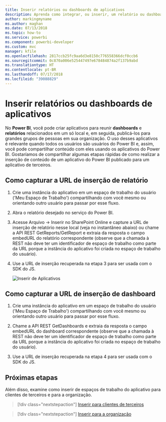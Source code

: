 ```yaml
---
title: Inserir relatórios ou dashboards de aplicativos
description: Aprenda como integrar, ou inserir, um relatório ou dashboard de um aplicativo do Power BI e não de um espaço de trabalho do aplicativo.
author: markingmyname
ms.author: maghan
ms.date: 07/13/2018
ms.topic: how-to
ms.service: powerbi
ms.component: powerbi-developer
ms.custom: mvc
manager: kfile
ms.openlocfilehash: 2817ccb25fc9aa6d3e8150c776558366dcf0ccb6
ms.sourcegitcommit: 0c870a006e525447497e678484874a2f137b9abd
ms.translationtype: HT
ms.contentlocale: pt-BR
ms.lasthandoff: 07/17/2018
ms.locfileid: "39088829"
---
```

# <a name="embed-reports-or-dashboards-from-apps"></a>Inserir relatórios ou dashboards de aplicativos

No **Power BI**, você pode criar aplicativos para reunir **dashboards** e **relatórios** relacionados em um só local e, em seguida, publicá-los para grandes grupos de pessoas em sua organização. O uso desses aplicativos é relevante quando todos os usuários são usuários do Power BI e, assim, você pode compartilhar conteúdo com eles usando os aplicativos do Power BI. Gostaríamos de compartilhar algumas etapas rápidas de como realizar a inserção de conteúdo de um aplicativo do Power BI publicado para um aplicativo de terceiros.

## <a name="how-to-grab-report-embed-url-for-embedding"></a>Como capturar a URL de inserção de relatório

1. Crie uma instância do aplicativo em um espaço de trabalho do usuário ('Meu Espaço de Trabalho') compartilhando com você mesmo ou orientando outro usuário para passar por esse fluxo.

2. Abra o relatório desejado no serviço do Power BI.

3. Acesse Arquivo -> Inserir no SharePoint Online e capture a URL de inserção de relatório nesse local (veja no instantâneo abaixo) ou chame a API REST GetReports/GetReport e extraia da resposta o campo embedURL do relatório correspondente (observe que a chamada à REST não deve ter um identificador de espaço de trabalho como parte da URL porque a instância do aplicativo foi criada no espaço de trabalho do usuário).

4. Use a URL de inserção recuperada na etapa 3 para ser usada com o SDK do JS.

    ![Inserir de Aplicativos](media/embed-from-apps/embed-from-app.png)

## <a name="how-to-grab-dashboard-embed-url-for-embedding"></a>Como capturar a URL de inserção de dashboard

1. Crie uma instância do aplicativo em um espaço de trabalho do usuário ('Meu Espaço de Trabalho') compartilhando com você mesmo ou orientando outro usuário para passar por esse fluxo.

2. Chame a API REST GetDashboards e extraia da resposta o campo embedURL do dashboard correspondente (observe que a chamada à REST não deve ter um identificador de espaço de trabalho como parte da URL porque a instância do aplicativo foi criada no espaço de trabalho do usuário).

3. Use a URL de inserção recuperada na etapa 4 para ser usada com o SDK do JS.

## <a name="next-steps"></a>Próximas etapas

Além disso, examine como inserir de espaços de trabalho do aplicativo para clientes de terceiros e para a organização.

> [!div class="nextstepaction"]
>[Inserir para clientes de terceiros](embed-sample-for-customers.md)

> [!div class="nextstepaction"]
>[Inserir para a organização](embed-sample-for-your-organization.md)